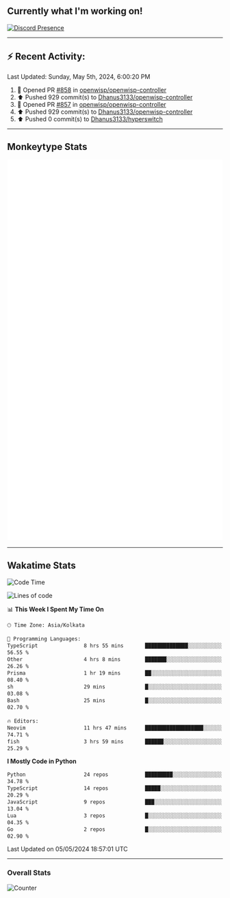 ## Currently what I'm working on!
[![Discord Presence](https://lanyard.cnrad.dev/api/534981034400284712)](https://discord.com/users/534981034400284712)

---

## :zap: Recent Activity:
<!--RECENT_ACTIVITY:last_update-->
Last Updated: Sunday, May 5th, 2024, 6:00:20 PM
<!--RECENT_ACTIVITY:last_update_end-->
<!--RECENT_ACTIVITY:start-->
1. 💪 Opened PR [#858](https://github.com/openwisp/openwisp-controller/pull/858) in [openwisp/openwisp-controller](https://github.com/openwisp/openwisp-controller)<br>
2. ⬆️ Pushed 929 commit(s) to [Dhanus3133/openwisp-controller](https://github.com/Dhanus3133/openwisp-controller)<br>
3. 💪 Opened PR [#857](https://github.com/openwisp/openwisp-controller/pull/857) in [openwisp/openwisp-controller](https://github.com/openwisp/openwisp-controller)<br>
4. ⬆️ Pushed 929 commit(s) to [Dhanus3133/openwisp-controller](https://github.com/Dhanus3133/openwisp-controller)<br>
5. ⬆️ Pushed 0 commit(s) to [Dhanus3133/hyperswitch](https://github.com/Dhanus3133/hyperswitch)<br>
<!--RECENT_ACTIVITY:end-->

---

## Monkeytype Stats
<a href="https://monkeytype.com/profile/dhanus">
  <img src="https://raw.githubusercontent.com/Dhanus3133/Dhanus3133/monkeytype/monkeytype-lbpb.svg" alt="Monkeytype Profile" />
</a>

---

## Wakatime Stats
<!--START_SECTION:waka-->
![Code Time](http://img.shields.io/badge/Code%20Time-1%2C800%20hrs%2020%20mins-blue)

![Lines of code](https://img.shields.io/badge/From%20Hello%20World%20I%27ve%20Written-5.0%20million%20lines%20of%20code-blue)

📊 **This Week I Spent My Time On** 

```text
🕑︎ Time Zone: Asia/Kolkata

💬 Programming Languages: 
TypeScript               8 hrs 55 mins       ██████████████░░░░░░░░░░░   56.55 % 
Other                    4 hrs 8 mins        ███████░░░░░░░░░░░░░░░░░░   26.26 % 
Prisma                   1 hr 19 mins        ██░░░░░░░░░░░░░░░░░░░░░░░   08.40 % 
sh                       29 mins             █░░░░░░░░░░░░░░░░░░░░░░░░   03.08 % 
Bash                     25 mins             █░░░░░░░░░░░░░░░░░░░░░░░░   02.70 % 

🔥 Editors: 
Neovim                   11 hrs 47 mins      ███████████████████░░░░░░   74.71 % 
fish                     3 hrs 59 mins       ██████░░░░░░░░░░░░░░░░░░░   25.29 % 
```

**I Mostly Code in Python** 

```text
Python                   24 repos            █████████░░░░░░░░░░░░░░░░   34.78 % 
TypeScript               14 repos            █████░░░░░░░░░░░░░░░░░░░░   20.29 % 
JavaScript               9 repos             ███░░░░░░░░░░░░░░░░░░░░░░   13.04 % 
Lua                      3 repos             █░░░░░░░░░░░░░░░░░░░░░░░░   04.35 % 
Go                       2 repos             █░░░░░░░░░░░░░░░░░░░░░░░░   02.90 % 
```




 Last Updated on 05/05/2024 18:57:01 UTC
<!--END_SECTION:waka-->
---

### Overall Stats

<img src="https://moe-counter.glitch.me/get/@Dhanus3133?theme=asoul" alt="Counter" />
